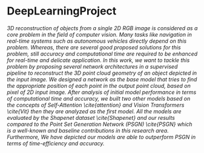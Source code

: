 # DeepLearningProject

###### 3D reconstruction of objects from a single 2D RGB image is considered as a core problem in the field of computer vision. Many tasks like navigation in real-time systems such as autonomous vehicles directly depend on this problem. Whereas, there are several good proposed solutions for this problem, still accuracy and computational time are required to be enhanced for real-time and delicate application. In this work, we want to tackle this problem by proposing several network architectures in a supervised pipeline to reconstruct the 3D point cloud geometry of an object depicted in the input image. We designed a network as the base model that tries to find the appropriate position of each point in the output point cloud, based on pixel of 2D input image. After analysis of initial model performance in terms of computational time and accuracy, we built two other models based on the concepts of Self-Attention \cite{attention} and Vision Transformers \cite{Vit} then they are analyzed as the first model. All the models are evaluated by the Shapenet dataset \cite{Shapenet} and our results compared to the Point Set Generation Network (PSGN) \cite{PSGN} which is a well-known and baseline contributions in this research area. Furthermore, We have depicted our models are able to outperform PSGN in terms of time-efficiency and accuracy.
